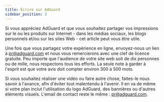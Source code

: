```yaml
---
title: Écrire sur AdGuard
sidebar_position: 3
---
```


Si vous appréciez AdGuard et que vous souhaitez partager vos impressions sur le ou les produits sur Internet - dans les médias sociaux, les blogs personnels et/ou sur les sites Web - cet article peut vous être utile.

Une fois que vous partagez votre expérience en ligne, envoyez-nous un lien à [pr@adguard.com](mailto:pr@adguard.com) et nous vous remercierons avec une clef de licence gratuite. Peu importe que l'audience de votre site web soit de dix personnes ou de mille, nous respectons tous les efforts. La seule note à garder à l'esprit est que votre avis doit compter environ 300 à 500 mots.

Si vous souhaitez réaliser une vidéo ou faire autre chose, faites-le nous savoir à l'avance, afin d'éviter tout malentendu à l'avenir. Il en va de même si votre plan inclut l'utilisation du logo AdGuard, des bannières ou d'autres éléments visuels. L'email de contact reste le même : [pr@adguard.com](mailto:pr@adguard.com).